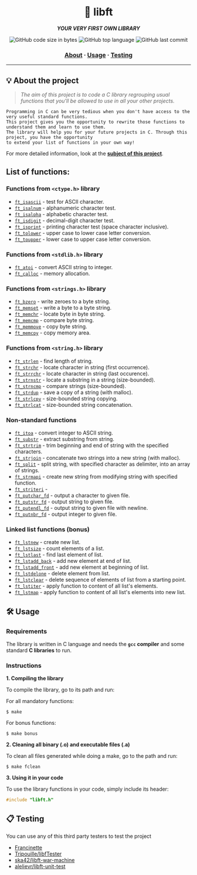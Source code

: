 <h1 align="center">
	🧰 libft
</h1>

<p align="center">
	<b><i>YOUR VERY FIRST OWN LIBRARY</i></b><br>
</p>

<p align="center">
	<img alt="GitHub code size in bytes" src="https://img.shields.io/github/languages/code-size/drkpulse/libft?color=lightblue" />
	<img alt="GitHub top language" src="https://img.shields.io/github/languages/top/drkpulse/libft?color=blue" />
	<img alt="GitHub last commit" src="https://img.shields.io/github/last-commit/drkpulse/libft?color=green" />
</p>

<h3 align="center">
	<a href="#%EF%B8%8F-about">About</a>
	<span> · </span>
	<a href="#%EF%B8%8F-usage">Usage</a>
	<span> · </span>
	<a href="#-testing">Testing</a>
</h3>

---

## 💡 About the project

> _The aim of this project is to code a C library regrouping usual functions that you'll be allowed to use in all your other projects._

	Programming in C can be very tedious when you don't have access to the very useful standard functions.
	This project gives you the opportunity to rewrite those functions to understand them and learn to use them.
	The library will help you for your future projects in C. Through this project, you have the opportunity
	to extend your list of functions in your own way!

For more detailed information, look at the [**subject of this project**](https://github.com/Drkpulse/libft/blob/main/en.subject.pdf).

## List of functions:

### Functions from `<ctype.h>` library

* [`ft_isascii`](files/ft_isascii.c)			- test for ASCII character.
* [`ft_isalnum`](files/ft_isalnum.c)			- alphanumeric character test.
* [`ft_isalpha`](files/ft_isalpha.c)			- alphabetic character test.
* [`ft_isdigit`](files/ft_isdigit.c)			- decimal-digit character test.
* [`ft_isprint`](files/ft_isprint.c)			- printing character test (space character inclusive).
* [`ft_tolower`](files/ft_tolower.c)			- upper case to lower case letter conversion.
* [`ft_toupper`](files/ft_toupper.c)			- lower case to upper case letter conversion.

### Functions from `<stdlib.h>` library

* [`ft_atoi`](files/ft_atoi.c)		- convert ASCII string to integer.
* [`ft_calloc`](files/ft_calloc.c)	- memory allocation.

### Functions from `<strings.h>` library

* [`ft_bzero`](files/ft_bzero.c)		- write zeroes to a byte string.
* [`ft_memset`](files/ft_memset.c)		- write a byte to a byte string.
* [`ft_memchr`](files/ft_memchr.c)		- locate byte in byte string.
* [`ft_memcmp`](files/ft_memcmp.c)		- compare byte string.
* [`ft_memmove`](files/ft_memmove.c)	- copy byte string.
* [`ft_memcpy`](files/ft_memcpy.c)		- copy memory area.

### Functions from `<string.h>` library

* [`ft_strlen`](files/ft_strlen.c)				- find length of string.
* [`ft_strchr`](files/ft_strchr.c)				- locate character in string (first occurrence).
* [`ft_strrchr`](files/ft_strrchr.c)			- locate character in string (last occurence).
* [`ft_strnstr`](files/ft_strnstr.c)			- locate a substring in a string (size-bounded).
* [`ft_strncmp`](files/ft_strncmp.c) 			- compare strings (size-bounded).
* [`ft_strdup`](files/ft_strdup.c)				- save a copy of a string (with malloc).
* [`ft_strlcpy`](files/ft_strlcpy.c)			- size-bounded string copying.
* [`ft_strlcat`](files/ft_strlcat.c)			- size-bounded string concatenation.

### Non-standard functions

* [`ft_itoa`](files/ft_itoa.c)					- convert integer to ASCII string.
* [`ft_substr`](files/ft_substr.c)				- extract substring from string.
* [`ft_strtrim`](files/ft_strtrim.c)			- trim beginning and end of string with the specified characters.
* [`ft_strjoin`](files/ft_strjoin.c)			- concatenate two strings into a new string (with malloc).
* [`ft_split`](files/ft_split.c)				- split string, with specified character as delimiter, into an array of strings.
* [`ft_strmapi`](files/ft_strmapi.c)			- create new string from modifying string with specified function.
* [`ft_striteri`](files/ft_striteri.c)			- 
* [`ft_putchar_fd`](files/ft_putchar_fd.c)		- output a character to given file.
* [`ft_putstr_fd`](files/ft_putstr_fd.c)		- output string to given file.
* [`ft_putendl_fd`](files/ft_putendl_fd.c)		- output string to given file with newline.
* [`ft_putnbr_fd`](files/ft_putnbr_fd.c)		- output integer to given file.

### Linked list functions (bonus)

* [`ft_lstnew`](files/ft_lstnew.c)				- create new list.
* [`ft_lstsize`](files/ft_lstsize.c)			- count elements of a list.
* [`ft_lstlast`](files/ft_lstlast.c)			- find last element of list.
* [`ft_lstadd_back`](files/ft_lstadd_back.c)	- add new element at end of list.
* [`ft_lstadd_front`](files/ft_lstadd_front.c)	- add new element at beginning of list.
* [`ft_lstdelone`](files/ft_lstdelone.c)		- delete element from list.
* [`ft_lstclear`](files/ft_lstclear.c)			- delete sequence of elements of list from a starting point.
* [`ft_lstiter`](files/ft_lstiter.c)			- apply function to content of all list's elements.
* [`ft_lstmap`](files/ft_lstmap.c)				- apply function to content of all list's elements into new list.


## 🛠️ Usage

### Requirements

The library is written in C language and needs the **`gcc` compiler** and some standard **C libraries** to run.

### Instructions

**1. Compiling the library**

To compile the library, go to its path and run:

For all mandatory functions:

```shell
$ make
```

For bonus functions:

```shell
$ make bonus
```

**2. Cleaning all binary (.o) and executable files (.a)**

To clean all files generated while doing a make, go to the path and run:

```shell
$ make fclean
```

**3. Using it in your code**

To use the library functions in your code, simply include its header:

```C
#include "libft.h"
```

## 📋 Testing

You can use any of this third party testers to test the project

* [Francinette](https://github.com/xicodomingues/francinette)
* [Tripouille/libfTester](https://github.com/Tripouille/libftTester)
* [ska42/libft-war-machine](https://github.com/ska42/libft-war-machine)
* [alelievr/libft-unit-test](https://github.com/alelievr/libft-unit-test)
